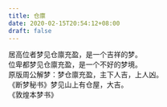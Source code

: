 ```yaml
---
title: 仓廪
date: 2020-02-15T20:54:12+08:00
draft: false
---
```


居高位者梦见仓廪充盈，是一个吉祥的梦。<br>
位卑都梦见仓廪充盈，是一个不好的梦境。<br>
原版周公解梦：梦仓廪充盈，主下人吉，上人凶。<br>
《断梦秘书》梦见山上有仓屋，大吉。<br>
《敦煌本梦书》